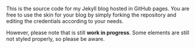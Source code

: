 This is the source code for my Jekyll blog hosted in GitHub pages. You are free to use the skin for your blog by simply forking the repository and editing the credentials according to your needs.

However, please note that is still __work in progress__. Some elements are still not styled properly, so please be aware.
